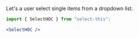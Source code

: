 Let's a user select single items from a dropdown list.

```jsx
import { SelectHOC } from "select-this";

<SelectHOC />
```